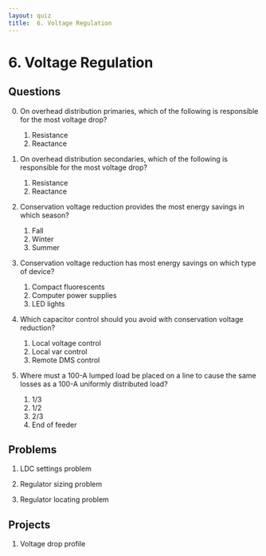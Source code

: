 ```yaml
---
layout: quiz
title:  6. Voltage Regulation
---
```


# 6. Voltage Regulation

## Questions

0. On overhead distribution primaries, which of the following is
   responsible for the most voltage drop?
   
   1. Resistance
   2. Reactance
   
0. On overhead distribution secondaries, which of the following is
   responsible for the most voltage drop?
   
   1. Resistance
   2. Reactance
   
0. Conservation voltage reduction provides the most energy savings in
   which season?
   
   1. Fall
   2. Winter
   3. Summer
   
0. Conservation voltage reduction has most energy savings on which
   type of device?
   
   1. Compact fluorescents
   2. Computer power supplies
   3. LED lights
   
0. Which capacitor control should you avoid with conservation voltage
   reduction?
   
   1. Local voltage control
   2. Local var control
   3. Remote DMS control

0. Where must a 100-A lumped load be placed on a line to cause the
   same losses as a 100-A uniformly distributed load?
   1. 1/3
   1. 1/2
   1. 2/3
   1. End of feeder


## Problems

1. LDC settings problem

2. Regulator sizing problem

3. Regulator locating problem
          
## Projects

1. Voltage drop profile
